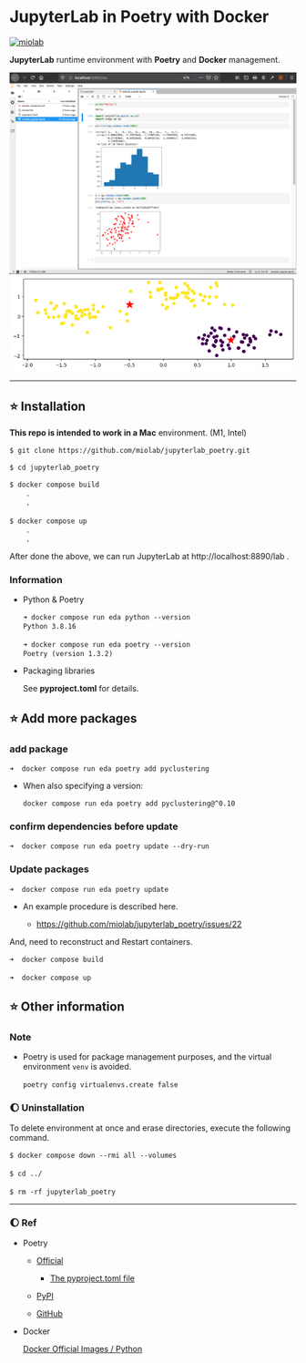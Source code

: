 # JupyterLab in Poetry with Docker

[![miolab](https://circleci.com/gh/miolab/jupyterlab_poetry.svg?style=svg)](https://github.com/miolab/jupyterlab_poetry)

**JupyterLab** runtime environment with **Poetry** and **Docker** management.

<img width="800" alt="jupyterlab_poetry_sample_image" src="img/sample_img_0.png">

<img width="800" alt="jupyterlab_poetry_sample_image" src="img/sample_img_1.png">

---

## :star: Installation

__This repo is intended to work in a Mac__ environment. (M1, Intel)

```
$ git clone https://github.com/miolab/jupyterlab_poetry.git
```

```
$ cd jupyterlab_poetry
```

```
$ docker compose build
    .
    .

$ docker compose up
    .
    .
```

After done the above, we can run JupyterLab at http://localhost:8890/lab .

### Information

- Python & Poetry

  ```
  ➜ docker compose run eda python --version
  Python 3.8.16

  ➜ docker compose run eda poetry --version
  Poetry (version 1.3.2)
  ```

- Packaging libraries

  See **pyproject.toml** for details.

## :star: Add more packages

### add package

```
➜  docker compose run eda poetry add pyclustering
```

- When also specifying a version:

  ```
  docker compose run eda poetry add pyclustering@^0.10
  ```

### confirm dependencies before update

```
➜  docker compose run eda poetry update --dry-run
```

### Update packages

```
➜  docker compose run eda poetry update
```

- An example procedure is described here.

  - https://github.com/miolab/jupyterlab_poetry/issues/22

And, need to reconstruct and Restart containers.

```
➜  docker compose build

➜  docker compose up
```

## :star: Other information

### Note

- Poetry is used for package management purposes, and the virtual environment `venv` is avoided.

  `poetry config virtualenvs.create false`

### :moon: Uninstallation

To delete environment at once and erase directories, execute the following command.

```
$ docker compose down --rmi all --volumes

$ cd ../

$ rm -rf jupyterlab_poetry
```

---

### :moon: Ref

- Poetry

  - [Official](https://python-poetry.org/)

    - [The pyproject.toml file](https://python-poetry.org/docs/pyproject/)

  - [PyPI](https://pypi.org/project/poetry/)

  - [GitHub](https://github.com/python-poetry/poetry)

- Docker

  [Docker Official Images / Python](https://hub.docker.com/_/python)
